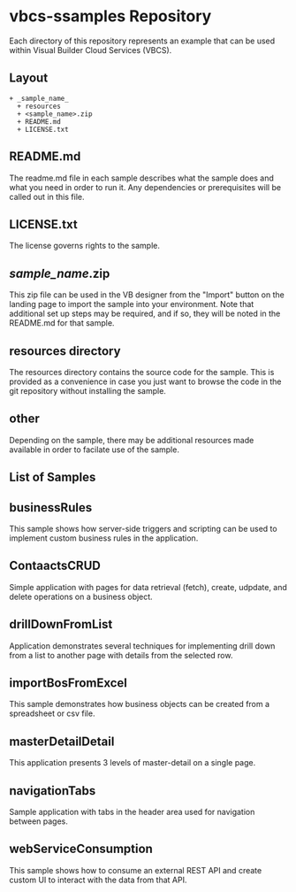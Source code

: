 # vbcs-ssamples Repository

Each directory of this repository represents an example that can be used within Visual Builder Cloud Services (VBCS).

## Layout

```
+ _sample_name_
  + resources
  + <sample_name>.zip
  + README.md
  + LICENSE.txt
```

README.md
---

The readme.md file in each sample describes what the sample does and what you need in order to run it. Any dependencies or prerequisites will be called out in this file. 

LICENSE.txt
---

The license governs rights to the sample. 

_sample_name_.zip
---

This zip file can be used in the VB designer from the "Import" button on the landing page to import the sample into your environment. Note that additional set up steps may be required, and if so, they will be noted in the README.md for that sample. 

resources directory
---

The resources directory contains the source code for the sample. This is provided as a convenience in case you just want to browse the code in the git repository without installing the sample.

other
---

Depending on the sample, there may be additional resources made available in order to facilate use of the sample.

## List of Samples

businessRules 
---

This sample shows how server-side triggers and scripting can be used to implement custom business rules in the application.

ContaactsCRUD
---

Simple application with pages for data retrieval (fetch), create, udpdate, and delete operations on a business object. 

drillDownFromList
---

Application demonstrates several techniques for implementing drill down from a list to another page with details from the selected row.

importBosFromExcel
---

This sample demonstrates how business objects can be created from a spreadsheet or csv file.

masterDetailDetail
---

This application presents 3 levels of master-detail on a single page.

navigationTabs
---

Sample application with tabs in the header area used for navigation between pages.

webServiceConsumption
---

This sample shows how to consume an external REST API and create custom UI to interact with the data from that API.

